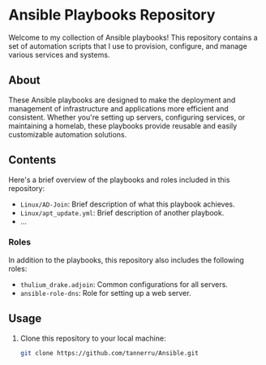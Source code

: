 # Ansible Playbooks Repository

Welcome to my collection of Ansible playbooks! This repository contains a set of automation scripts that I use to provision, configure, and manage various services and systems.

## About

These Ansible playbooks are designed to make the deployment and management of infrastructure and applications more efficient and consistent. Whether you're setting up servers, configuring services, or maintaining a homelab, these playbooks provide reusable and easily customizable automation solutions.

## Contents

Here's a brief overview of the playbooks and roles included in this repository:

- `Linux/AD-Join`: Brief description of what this playbook achieves.
- `Linux/apt_update.yml`: Brief description of another playbook.
- ...

### Roles

In addition to the playbooks, this repository also includes the following roles:

- `thulium_drake.adjoin`: Common configurations for all servers.
- `ansible-role-dns`: Role for setting up a web server.

## Usage

1. Clone this repository to your local machine:

   ```bash
   git clone https://github.com/tannerru/Ansible.git
